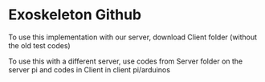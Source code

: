 # Exoskeleton Github
To use this implementation with our server, download Client folder (without the old test codes)

To use this with a different server, use codes from Server folder on the server pi and codes in Client in client pi/arduinos
